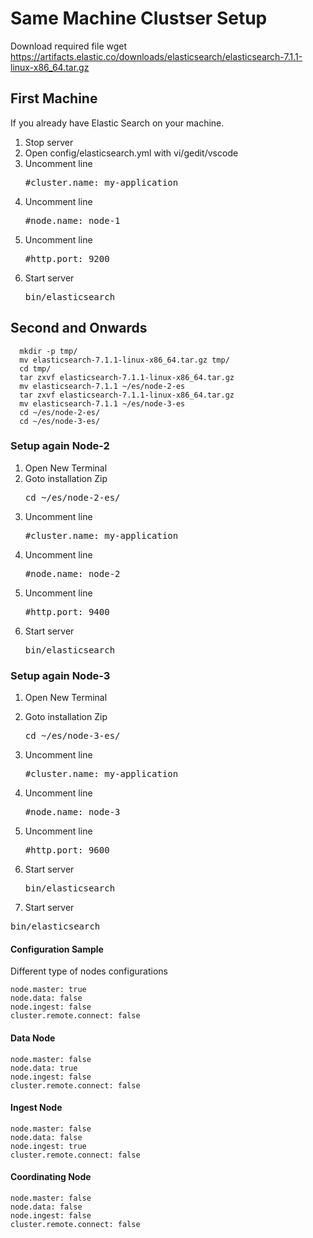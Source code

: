# Same Machine Clustser Setup

Download required file 
    wget https://artifacts.elastic.co/downloads/elasticsearch/elasticsearch-7.1.1-linux-x86_64.tar.gz

## First Machine
If you already have Elastic Search on your machine. 
1. Stop server 
1. Open config/elasticsearch.yml with vi/gedit/vscode
1. Uncomment line
    <pre>#cluster.name: my-application</pre>
1. Uncomment line
    <pre>#node.name: node-1</pre>    
1. Uncomment line
    <pre>#http.port: 9200</pre>    
1. Start server
    <pre>bin/elasticsearch</pre>


## Second and Onwards

      
      mkdir -p tmp/
      mv elasticsearch-7.1.1-linux-x86_64.tar.gz tmp/
      cd tmp/
      tar zxvf elasticsearch-7.1.1-linux-x86_64.tar.gz 
      mv elasticsearch-7.1.1 ~/es/node-2-es
      tar zxvf elasticsearch-7.1.1-linux-x86_64.tar.gz 
      mv elasticsearch-7.1.1 ~/es/node-3-es
      cd ~/es/node-2-es/
      cd ~/es/node-3-es/
      
### Setup again Node-2
1. Open New Terminal
1. Goto installation Zip
      <pre>cd ~/es/node-2-es/ </pre>
1. Uncomment line
      <pre>#cluster.name: my-application</pre>
1. Uncomment line
      <pre>#node.name: node-2</pre>    
1. Uncomment line
      <pre>#http.port: 9400</pre>    
1. Start server
      <pre>bin/elasticsearch</pre>

### Setup again Node-3
1. Open New Terminal
1. Goto installation Zip
      <pre>cd ~/es/node-3-es/ </pre>
1. Uncomment line
      <pre>#cluster.name: my-application</pre>
1. Uncomment line
      <pre>#node.name: node-3</pre>    
1. Uncomment line
      <pre>#http.port: 9600</pre>    
1. Start server
      <pre>bin/elasticsearch</pre>



    
1. Start server
<pre>bin/elasticsearch</pre>
  
  




#### Configuration Sample
Different type of nodes configurations

    node.master: true 
    node.data: false 
    node.ingest: false 
    cluster.remote.connect: false 

#### Data Node
    node.master: false 
    node.data: true 
    node.ingest: false 
    cluster.remote.connect: false

#### Ingest Node
    node.master: false 
    node.data: false 
    node.ingest: true 
    cluster.remote.connect: false

#### Coordinating Node
    node.master: false 
    node.data: false 
    node.ingest: false 
    cluster.remote.connect: false 
